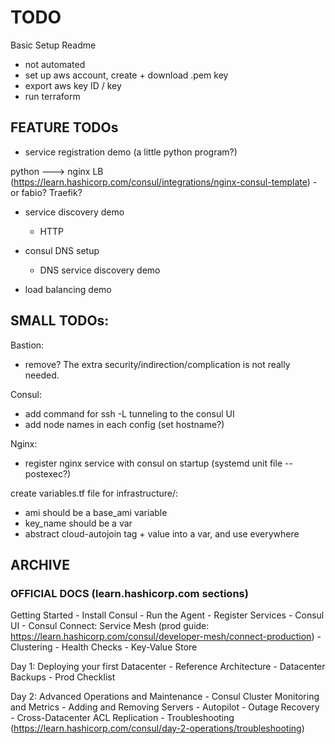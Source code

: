 # TODO

Basic Setup Readme
- not automated
- set up aws account, create + download .pem key
- export aws key ID / key
- run terraform





## FEATURE TODOs
- service registration demo (a little python program?)

python ---> nginx LB (https://learn.hashicorp.com/consul/integrations/nginx-consul-template)
    - or fabio? Traefik?

- service discovery demo
    - HTTP

- consul DNS setup
    - DNS service discovery demo

- load balancing demo


## SMALL TODOs:

Bastion:
- remove? The extra security/indirection/complication is not really needed.

Consul:
- add command for ssh -L tunneling to the consul UI
- add node names in each config (set hostname?)

Nginx:
- register nginx service with consul on startup (systemd unit file -- postexec?)


create variables.tf file for infrastructure/:
- ami should be a base_ami variable
- key_name should be a var
- abstract cloud-autojoin tag + value into a var, and use everywhere



## ARCHIVE

### OFFICIAL DOCS (learn.hashicorp.com sections)

Getting Started
    - Install Consul
    - Run the Agent
    - Register Services
    - Consul UI
    - Consul Connect: Service Mesh (prod guide: https://learn.hashicorp.com/consul/developer-mesh/connect-production)
    - Clustering
    - Health Checks
    - Key-Value Store

Day 1: Deploying your first Datacenter
    - Reference Architecture
    - Datacenter Backups
    - Prod Checklist

Day 2: Advanced Operations and Maintenance
    - Consul Cluster Monitoring and Metrics
    - Adding and Removing Servers
    - Autopilot
    - Outage Recovery
    - Cross-Datacenter ACL Replication
    - Troubleshooting (https://learn.hashicorp.com/consul/day-2-operations/troubleshooting)
